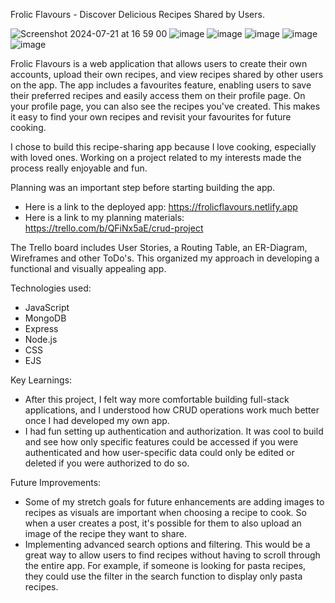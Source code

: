 Frolic Flavours - Discover Delicious Recipes Shared by Users. 

![Screenshot 2024-07-21 at 16 59 00](https://github.com/user-attachments/assets/1d6e9053-f603-48a8-ba5d-eed9b5e82510)
![image](https://github.com/user-attachments/assets/c9881ae5-87a7-40ae-92e7-a0faa1cd4a53)
![image](https://github.com/user-attachments/assets/53f12422-fbd4-4236-a40b-6494cb7a19b7)
![image](https://github.com/user-attachments/assets/4cd104b6-9796-455a-8c2c-9ea59f5a9d3b)
![image](https://github.com/user-attachments/assets/5ea9ccc7-385a-45c5-9b25-3fda31852886)
![image](https://github.com/user-attachments/assets/414d68f0-bfe1-47cc-8fd8-4180d3771051)


Frolic Flavours is a web application that allows users to create their own accounts, upload their own recipes, and view recipes shared by other users on the app. 
The app includes a favourites feature, enabling users to save their preferred recipes and easily access them on their profile page. 
On your profile page, you can also see the recipes you've created.
This makes it easy to find your own recipes and revisit your favourites for future cooking.

I chose to build this recipe-sharing app because I love cooking, especially with loved ones. Working on a project related to my interests made the process really enjoyable and fun.

Planning was an important step before starting building the app.
- Here is a link to the deployed app: https://frolicflavours.netlify.app
- Here is a link to my planning materials: https://trello.com/b/QFiNx5aE/crud-project 

The Trello board includes User Stories, a Routing Table, an ER-Diagram, Wireframes and other ToDo's. This organized my approach in developing a functional and visually appealing app.

Technologies used:
- JavaScript
- MongoDB
- Express
- Node.js
- CSS
- EJS

Key Learnings:
- After this project, I felt way more comfortable building full-stack applications, and I understood how CRUD operations work much better once I had developed my own app.
- I had fun setting up authentication and authorization. It was cool to build and see how only specific features could be accessed if you were authenticated and how user-specific data could only be edited or deleted if you were authorized to do so.

Future Improvements:
- Some of my stretch goals for future enhancements are adding images to recipes as visuals are important when choosing a recipe to cook. So when a user creates a post, it's possible for them to also upload an image of the recipe they want to share.
- Implementing advanced search options and filtering. This would be a great way to allow users to find recipes without having to scroll through the entire app. For example, if someone is looking for pasta recipes, they could use the filter in the search function to display only pasta recipes.

